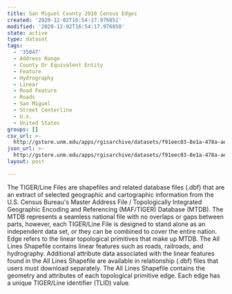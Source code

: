 ```yaml
---
title: San Miguel County 2010 Census Edges
created: '2020-12-02T16:54:17.976851'
modified: '2020-12-02T16:54:17.976858'
state: active
type: dataset
tags:
  - '35047'
  - Address Range
  - County Or Equivalent Entity
  - Feature
  - Hydrography
  - Linear
  - Road Feature
  - Roads
  - San Miguel
  - Street Centerline
  - U.s.
  - United States
groups: []
csv_url: >-
  http://gstore.unm.edu/apps/rgisarchive/datasets/f91eec03-8e1a-478a-aee2-923e7574cecf/tl_2010_35047_edges.derived.csv
json_url: >-
  http://gstore.unm.edu/apps/rgisarchive/datasets/f91eec03-8e1a-478a-aee2-923e7574cecf/tl_2010_35047_edges.derived.json
layout: post

---
```

The TIGER/Line Files are shapefiles and related database files (.dbf) that are an extract of selected geographic and cartographic information from the U.S. Census Bureau's Master Address File / Topologically Integrated Geographic Encoding and Referencing (MAF/TIGER) Database (MTDB).  The MTDB represents a seamless national file with no overlaps or gaps between parts, however, each TIGER/Line File is designed to stand alone as an independent data set, or they can be combined to cover the entire nation.  Edge refers to the linear topological primitives that make up MTDB.  The All Lines Shapefile contains linear features such as roads, railroads, and hydrography.  Additional attribute data associated with the linear features found in the All Lines Shapefile are available in relationship (.dbf) files that users must download separately.  The All Lines Shapefile contains the geometry and attributes of each topological primitive edge.  Each edge has a unique TIGER/Line identifier (TLID) value.  

